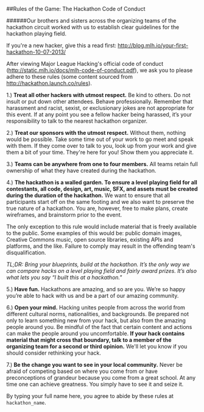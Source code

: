 ##Rules of the Game: The Hackathon Code of Conduct

######Our brothers and sisters across the organizing teams of the hackathon circuit worked with us to establish clear guidelines for the hackathon playing field.

If you're a new hacker, give this a read first: http://blog.mlh.io/your-first-hackathon-10-07-2013/

After viewing Major League Hacking's official code of conduct (http://static.mlh.io/docs/mlh-code-of-conduct.pdf), we ask you to please adhere to these rules (some content sourced from http://hackathon.launch.co/rules).

1.) __Treat all other hackers with utmost respect.__ Be kind to others. Do not insult or put down other attendees. Behave professionally. Remember that harassment and racist, sexist, or exclusionary jokes are not appropriate for this event. If at any point you see a fellow hacker being harassed, it’s your responsibility to talk to the nearest hackathon organizer.

2.) __Treat our sponsors with the utmost respect.__ Without them, nothing would be possible. Take some time out of your work to go meet and speak with them. If they come over to talk to you, look up from your work and give them a bit of your time. They're here for you!  Show them you appreciate it.

3.) __Teams can be anywhere from one to four members.__ All teams retain full ownership of what they have created during the hackathon.

4.) __The hackathon is a walled garden. To ensure a level playing field for all contestants, all code, design, art, music, SFX, and assets must be created during the duration of the hackathon.__ We want to ensure that all participants start off on the same footing and we also want to preserve the true nature of a hackathon. You are, however, free to make plans, create wireframes, and brainstorm prior to the event.

The only exception to this rule would include material that is freely available to the public. Some examples of this would be: public domain images, Creative Commons music, open source libraries, existing APIs and platforms, and the like. Failure to comply may result in the offending team's disqualification.

_TL;DR: Bring your blueprints, build at the hackathon. It’s the only way we can compare hacks on a level playing field and fairly award prizes. It’s also what lets you say “I built this at a hackathon."_

5.) __Have fun.__ Hackathons are amazing, and so are you. We’re so happy you’re able to hack with us and be a part of our amazing community.

6.) __Open your mind.__ Hacking unites people from across the world from different cultural norms, nationalities, and backgrounds. Be prepared not only to learn something new from your hack, but also from the amazing people around you.  Be mindful of the fact that certain content and actions can make the people around you uncomfortable. __If your hack contains material that might cross that boundary, talk to a member of the organizing team for a second or third opinion.__ We'll let you know if you should consider rethinking your hack.

7.) __Be the change you want to see in your local community.__ Never be afraid of competing based on where you come from or have preconceptions of grandeur because you come from a great school. At any time one can achieve greatness. You simply have to see it and seize it.

By typing your full name here, you agree to abide by these rules at `hackathon_name`.